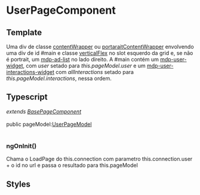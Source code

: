 # UserPageComponent

## Template
Uma div de classe [contentWrapper](/Docs/src/Styles.md#.contentWrapper) ou [portaraitContentWrapper](/Docs/src/Styles.md#.contentWrapperPortrait) envolvendo uma div de id #main e classe [verticalFlex](/Docs/src/Styles.md#.verticalFlex) no slot esquerdo da grid e, se não é portrait, um [mdp-ad-list](/Docs/src/app/components/structure/AdList.md) no lado direito. A #main contém um [mdp-user-widget](/Docs/src/app/components/widgets/UserWidget.md), com *user* setado para *this.pageModel.user* e um [mdp-user-interactions-widget](/Docs/src/app/components/widgets/UserInteractionsWidget.md) com *allInteractions* setado para *this.pageModel.interactions*, nessa ordem.
## Typescript
*extends [BasePageComponent](/Docs/src/app/components/pages/BasePage.md)*<br><br>
public pageModel:[UserPageModel](/Docs/src/app/models/pages/UserPageModel.md)<br><br>
### ngOnInit()
Chama o LoadPage do this.connection com parametro this.connection.user + o id no url e passa o resultado para this.pageModel
## Styles
